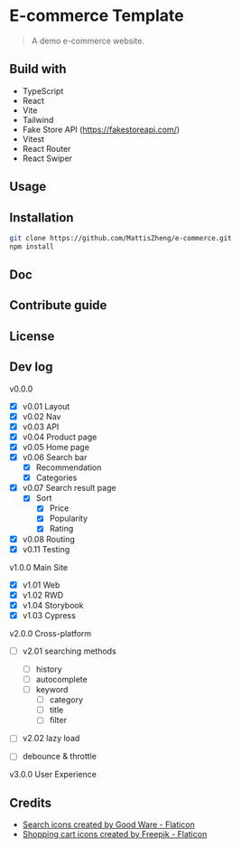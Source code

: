 # E-commerce Template

> A demo e-commerce website.

## Build with

- TypeScript
- React
- Vite
- Tailwind
- Fake Store API (https://fakestoreapi.com/)
- Vitest
- React Router
- React Swiper

## Usage

## Installation

```bash
git clone https://github.com/MattisZheng/e-commerce.git
npm install
```

## Doc

## Contribute guide

## License

## Dev log

v0.0.0

- [x] v0.01 Layout
- [x] v0.02 Nav
- [x] v0.03 API
- [x] v0.04 Product page
- [x] v0.05 Home page
- [x] v0.06 Search bar
  - [x] Recommendation
  - [x] Categories
- [x] v0.07 Search result page
  - [x] Sort
    - [x] Price
    - [x] Popularity
    - [x] Rating
- [x] v0.08 Routing
- [x] v0.11 Testing

v1.0.0 Main Site

- [x] v1.01 Web
- [x] v1.02 RWD
- [x] v1.04 Storybook
- [x] v1.03 Cypress

v2.0.0 Cross-platform

- [ ] v2.01 searching methods
  - [ ] history
  - [ ] autocomplete
  - [ ] keyword
    - [ ] category
    - [ ] title
    - [ ] filter
- [ ] v2.02 lazy load

- [ ] debounce & throttle

v3.0.0 User Experience

## Credits

- [Search icons created by Good Ware - Flaticon](https://www.flaticon.com/free-icons/search)
- [Shopping cart icons created by Freepik - Flaticon](https://www.flaticon.com/free-icons/shopping-cart)